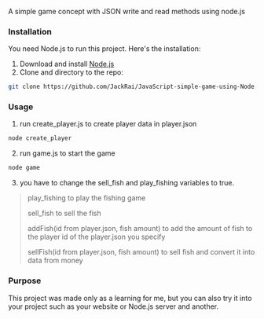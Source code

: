A simple game concept with JSON write and read methods using node.js

### Installation
You need Node.js to run this project.
Here's the installation:
1. Download and install [Node.js](https://nodejs.org/en/download/)
2. Clone and directory to the repo:
  ```sh
  git clone https://github.com/JackRai/JavaScript-simple-game-using-Node.js/
  ```

### Usage
1. run create_player.js to create player data in player.json
  ```sh
  node create_player
  ```
2. run game.js to start the game
  ```sh
  node game
  ```
3. you have to change the sell_fish and play_fishing variables to true.
> play_fishing to play the fishing game
> 
> sell_fish to sell the fish
> 
> addFish(id from player.json, fish amount) to add the amount of fish to the player id of the player.json you specify
> 
> sellFish(id from player.json, fish amount) to sell fish and convert it into data from money

### Purpose
This project was made only as a learning for me, but you can also try it into your project such as your website or Node.js server and another.
